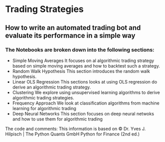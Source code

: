 # Trading Strategies

## How to write an automated trading bot and evaluate its performance in a simple way

### The Notebooks are broken down into the following sections:


- Simple Moving Averages
    It focuses on al algorithmic trading strategy based on simple moving averages and how to backtest such a strategy. 
- Random Walk Hypothesis
    This section introduces the random walk hypothesis. 
- Linear OLS Regression
    This sections looks at using OLS regression do derive an algorithmic trading strategy. 
- Clustering 
    We explore using unsupervised learning algorithms to derive algorithmic trading strategies. 
- Frequency Approach
    We look at classification algorithms from machine learning for algorithmic trading
- Deep Neural Networks
    This section focuses on deep neural netwoks and how to use them for algorithmic trading
   
The code and comments:
This information is based on © Dr. Yves J. Hilpisch | The Python Quants GmbH Python for Finance (2nd ed.)
